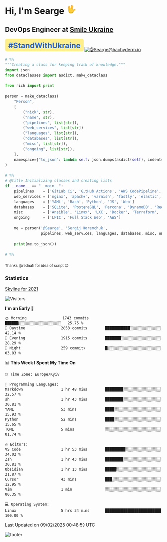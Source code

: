 # Hi, I'm Searge <img src="images/vulcan.webp" style="display: inline-block; margin: 0; height: 2rem" alt="Vulcan salute" />

## DevOps Engineer at [Smile Ukraine](https://smile-ukraine.com/en)

[![Stand With Ukraine](https://raw.githubusercontent.com/vshymanskyy/StandWithUkraine/main/badges/StandWithUkraine.svg)](https://stand-with-ukraine.pp.ua)
<a rel="me" href="https://hachyderm.io/@Searge">![@Searge@hachyderm.io](https://img.shields.io/badge/-@Searge-%232B90D9?logo=mastodon&logoColor=white)</a>

```python
# %%
"""Creating a class for keeping track of knowledge."""
import json
from dataclasses import asdict, make_dataclass

from rich import print

person = make_dataclass(
    "Person",
    [
        ("nick", str),
        ("name", str),
        ("pipelines", list[str]),
        ("web_services", list[str]),
        ("languages", list[str]),
        ("databases", list[str]),
        ("misc", list[str]),
        ("ongoing", list[str]),
    ],
    namespace={"to_json": lambda self: json.dumps(asdict(self), indent=4)},
)

# %%
# @title Initializing classes and creating lists
if __name__ == "__main__":
    pipelines    = ['GitLab Ci', 'GitHub Actions', 'AWS CodePipeline', 'Jenkins']
    web_services = ['nginx', 'apache', 'varnish', 'fastly', 'elastic', 'solr']
    languages    = ['YAML', 'Bash', 'Python', 'JS', 'Web']
    databases    = ['SQLite', 'PostgreSQL', 'Percona', 'DynamoDB', 'Redis']
    misc         = ['Ansible', 'Linux', 'LXC', 'Docker', 'Terraform', 'AWS']
    ongoing      = ['LPIC', 'Full Stack Web', 'AWS']

    me = person('@Searge', 'Sergij Boremchuk',
                pipelines, web_services, languages, databases, misc, ongoing)

    print(me.to_json())

# %%

```

<sub>Thanks @rednafi for idea of script :wink:</sub>

### Statistics

[Skyline for 2021](https://skyline.github.com/Searge/2021)

![Visitors](https://komarev.com/ghpvc/?username=searge&label=Profile%20views&color=0e75b6&style=flat) 
<!--START_SECTION:waka-->
**I'm an Early 🐤** 

```text
🌞 Morning                1743 commits        ██████░░░░░░░░░░░░░░░░░░░   25.75 % 
🌆 Daytime                2853 commits        ███████████░░░░░░░░░░░░░░   42.14 % 
🌃 Evening                1915 commits        ███████░░░░░░░░░░░░░░░░░░   28.29 % 
🌙 Night                  259 commits         █░░░░░░░░░░░░░░░░░░░░░░░░   03.83 % 
```


📊 **This Week I Spent My Time On** 

```text
🕑︎ Time Zone: Europe/Kyiv

💬 Programming Languages: 
Markdown                 1 hr 48 mins        ████████░░░░░░░░░░░░░░░░░   32.57 % 
sh                       1 hr 43 mins        ████████░░░░░░░░░░░░░░░░░   30.81 % 
YAML                     53 mins             ████░░░░░░░░░░░░░░░░░░░░░   15.93 % 
Python                   52 mins             ████░░░░░░░░░░░░░░░░░░░░░   15.65 % 
TOML                     5 mins              ░░░░░░░░░░░░░░░░░░░░░░░░░   01.74 % 

🔥 Editors: 
VS Code                  1 hr 53 mins        █████████░░░░░░░░░░░░░░░░   34.02 % 
Zsh                      1 hr 43 mins        ████████░░░░░░░░░░░░░░░░░   30.81 % 
Obsidian                 1 hr 13 mins        █████░░░░░░░░░░░░░░░░░░░░   21.87 % 
Cursor                   43 mins             ███░░░░░░░░░░░░░░░░░░░░░░   12.95 % 
Vim                      1 min               ░░░░░░░░░░░░░░░░░░░░░░░░░   00.35 % 

💻 Operating System: 
Linux                    5 hrs 34 mins       █████████████████████████   100.00 % 
```


 Last Updated on 09/02/2025 00:48:59 UTC
<!--END_SECTION:waka-->

![footer](https://capsule-render.vercel.app/api?type=waving&color=gradient&customColorList=14,21&height=82&section=footer)
